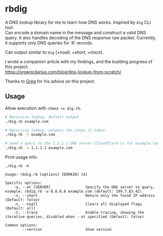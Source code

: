 # rbdig

A DNS lookup library for me to learn how DNS works. Inspired by `dig` CLI tool.   
Can encode a domain name in the message and construct a valid DNS query.
It also handles decoding of the DNS response raw packet. Currently, it supports only DNS queries for 'A' records.

Can output similar to `dig` (*+noall*, *+short*, *+trace*).

I wrote a companion article with my findings, and the building progress of this project.   
https://organicdarius.com/blog/dns-lookup-from-scratch/

Thanks to [Greg](https://greg.molnar.io/) for his advice on this project.

## Usage
Allow execution with `chmod +x dig.rb`.

```sh
# Recursive lookup, default output
./dig.rb example.com

# Recursive lookup, outputs the steps it takes
./dig.rb -t example.com

# Send a query to the 1.1.1.1 DNS server (Cloudflare's) for example.com
./dig.rb -a 1.1.1.1 example.com
```

Print usage info:
```
./dig.rb -h

Usage: rbdig.rb [options] [DOMAIN] [A]

Specific options:
    -a, --at [SERVER]                Specify the DNS server to query, example: rbdig.rb -a 8.8.8.8 example.com (default: 199.7.83.42)
    -s, --short                      Return only the found IP address (Default: false)
    -n, --noall                      Clears all displayed flags (Default: all)
    -t, --trace                      Enable tracing, showing the iterative queries, disabled when --at specified (Default: false)

Common options:
        --version                    Show version
```

